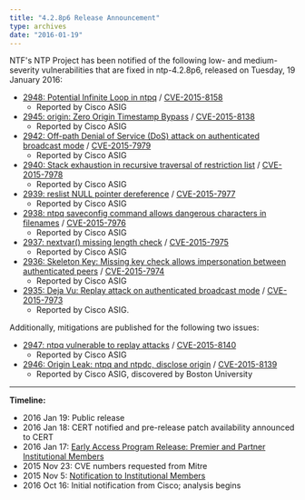 ```yaml
---
title: "4.2.8p6 Release Announcement"
type: archives
date: "2016-01-19"
---
```


NTF's NTP Project has been notified of the following low- and medium-severity vulnerabilities that are fixed in ntp-4.2.8p6, released on Tuesday, 19 January 2016:

* [2948: Potential Infinite Loop in ntpq](/support/securitynotice/ntpbug2948/) / [CVE-2015-8158](https://nvd.nist.gov/vuln/detail/CVE-2015-8158)
  * Reported by Cisco ASIG 
* [2945: origin: Zero Origin Timestamp Bypass](/support/securitynotice/ntpbug2945/) / [CVE-2015-8138](https://nvd.nist.gov/vuln/detail/CVE-2015-8138)
  * Reported by Cisco ASIG 
* [2942: Off-path Denial of Service (DoS) attack on authenticated broadcast mode](/support/securitynotice/ntpbug2942/) / [CVE-2015-7979](https://nvd.nist.gov/vuln/detail/CVE-2015-7979)
  * Reported by Cisco ASIG 
* [2940: Stack exhaustion in recursive traversal of restriction list](/support/securitynotice/ntpbug2940/) / [CVE-2015-7978](https://nvd.nist.gov/vuln/detail/CVE-2015-7978)
  * Reported by Cisco ASIG 
* [2939: reslist NULL pointer dereference](/support/securitynotice/ntpbug2939/) / [CVE-2015-7977](https://nvd.nist.gov/vuln/detail/CVE-2015-7977)
  * Reported by Cisco ASIG 
* [2938: ntpq saveconfig command allows dangerous characters in filenames](/support/securitynotice/ntpbug2938/) / [CVE-2015-7976](https://nvd.nist.gov/vuln/detail/CVE-2015-7976)
  * Reported by Cisco ASIG 
* [2937: nextvar() missing length check](/support/securitynotice/ntpbug2937/) / [CVE-2015-7975](https://nvd.nist.gov/vuln/detail/CVE-2015-7975)
  * Reported by Cisco ASIG 
* [2936: Skeleton Key: Missing key check allows impersonation between authenticated peers](/support/securitynotice/ntpbug2936/) / [CVE-2015-7974](https://nvd.nist.gov/vuln/detail/CVE-2015-7974)
  * Reported by Cisco ASIG 
* [2935: Deja Vu: Replay attack on authenticated broadcast mode](/support/securitynotice/ntpbug2935/) / [CVE-2015-7973](https://nvd.nist.gov/vuln/detail/CVE-2015-7973)
  * Reported by Cisco ASIG. 

Additionally, mitigations are published for the following two issues:

* [2947: ntpq vulnerable to replay attacks](/support/securitynotice/ntpbug2947/) / [CVE-2015-8140](https://nvd.nist.gov/vuln/detail/CVE-2015-8140)
  * Reported by Cisco ASIG 
* [2946: Origin Leak: ntpq and ntpdc, disclose origin](/support/securitynotice/ntpbug2946/) / [CVE-2015-8139](https://nvd.nist.gov/vuln/detail/CVE-2015-8139)
  * Reported by Cisco ASIG, discovered by Boston University 

* * *

**Timeline:**

* 2016 Jan 19: Public release
* 2016 Jan 18: CERT notified and pre-release patch availability announced to CERT
* 2016 Jan 17: [Early Access Program Release: Premier and Partner Institutional Members](https://www.nwtime.org/membership/benefits/)
* 2015 Nov 23: CVE numbers requested from Mitre
* 2015 Nov 5: [Notification to Institutional Members](https://www.nwtime.org/membership/benefits/)
* 2016 Oct 16: Initial notification from Cisco; analysis begins